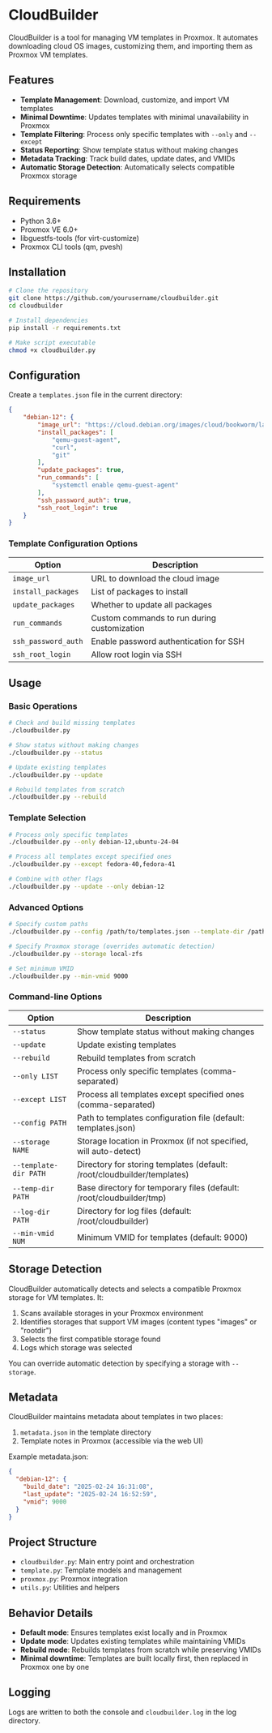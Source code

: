 # CloudBuilder

CloudBuilder is a tool for managing VM templates in Proxmox. It automates downloading cloud OS images, customizing them, and importing them as Proxmox VM templates.

## Features

- **Template Management**: Download, customize, and import VM templates
- **Minimal Downtime**: Updates templates with minimal unavailability in Proxmox
- **Template Filtering**: Process only specific templates with `--only` and `--except`
- **Status Reporting**: Show template status without making changes
- **Metadata Tracking**: Track build dates, update dates, and VMIDs
- **Automatic Storage Detection**: Automatically selects compatible Proxmox storage

## Requirements

- Python 3.6+
- Proxmox VE 6.0+
- libguestfs-tools (for virt-customize)
- Proxmox CLI tools (qm, pvesh)

## Installation

```bash
# Clone the repository
git clone https://github.com/yourusername/cloudbuilder.git
cd cloudbuilder

# Install dependencies
pip install -r requirements.txt

# Make script executable
chmod +x cloudbuilder.py
```

## Configuration

Create a `templates.json` file in the current directory:

```json
{
    "debian-12": {
        "image_url": "https://cloud.debian.org/images/cloud/bookworm/latest/debian-12-genericcloud-amd64.qcow2",
        "install_packages": [
            "qemu-guest-agent",
            "curl",
            "git"
        ],
        "update_packages": true,
        "run_commands": [
            "systemctl enable qemu-guest-agent"
        ],
        "ssh_password_auth": true,
        "ssh_root_login": true
    }
}
```

### Template Configuration Options

| Option | Description |
|--------|-------------|
| `image_url` | URL to download the cloud image |
| `install_packages` | List of packages to install |
| `update_packages` | Whether to update all packages |
| `run_commands` | Custom commands to run during customization |
| `ssh_password_auth` | Enable password authentication for SSH |
| `ssh_root_login` | Allow root login via SSH |

## Usage

### Basic Operations

```bash
# Check and build missing templates
./cloudbuilder.py

# Show status without making changes
./cloudbuilder.py --status

# Update existing templates
./cloudbuilder.py --update

# Rebuild templates from scratch
./cloudbuilder.py --rebuild
```

### Template Selection

```bash
# Process only specific templates
./cloudbuilder.py --only debian-12,ubuntu-24-04

# Process all templates except specified ones
./cloudbuilder.py --except fedora-40,fedora-41

# Combine with other flags
./cloudbuilder.py --update --only debian-12
```

### Advanced Options

```bash
# Specify custom paths
./cloudbuilder.py --config /path/to/templates.json --template-dir /path/to/templates --temp-dir /path/to/tmp

# Specify Proxmox storage (overrides automatic detection)
./cloudbuilder.py --storage local-zfs

# Set minimum VMID
./cloudbuilder.py --min-vmid 9000
```

### Command-line Options

| Option | Description |
|--------|-------------|
| `--status` | Show template status without making changes |
| `--update` | Update existing templates |
| `--rebuild` | Rebuild templates from scratch |
| `--only LIST` | Process only specific templates (comma-separated) |
| `--except LIST` | Process all templates except specified ones (comma-separated) |
| `--config PATH` | Path to templates configuration file (default: templates.json) |
| `--storage NAME` | Storage location in Proxmox (if not specified, will auto-detect) |
| `--template-dir PATH` | Directory for storing templates (default: /root/cloudbuilder/templates) |
| `--temp-dir PATH` | Base directory for temporary files (default: /root/cloudbuilder/tmp) |
| `--log-dir PATH` | Directory for log files (default: /root/cloudbuilder) |
| `--min-vmid NUM` | Minimum VMID for templates (default: 9000) |

## Storage Detection

CloudBuilder automatically detects and selects a compatible Proxmox storage for VM templates. It:

1. Scans available storages in your Proxmox environment
2. Identifies storages that support VM images (content types "images" or "rootdir")
3. Selects the first compatible storage found
4. Logs which storage was selected

You can override automatic detection by specifying a storage with `--storage`.

## Metadata

CloudBuilder maintains metadata about templates in two places:

1. `metadata.json` in the template directory
2. Template notes in Proxmox (accessible via the web UI)

Example metadata.json:
```json
{
  "debian-12": {
    "build_date": "2025-02-24 16:31:08",
    "last_update": "2025-02-24 16:52:59",
    "vmid": 9000
  }
}
```

## Project Structure

- `cloudbuilder.py`: Main entry point and orchestration
- `template.py`: Template models and management
- `proxmox.py`: Proxmox integration
- `utils.py`: Utilities and helpers

## Behavior Details

- **Default mode**: Ensures templates exist locally and in Proxmox
- **Update mode**: Updates existing templates while maintaining VMIDs
- **Rebuild mode**: Rebuilds templates from scratch while preserving VMIDs
- **Minimal downtime**: Templates are built locally first, then replaced in Proxmox one by one

## Logging

Logs are written to both the console and `cloudbuilder.log` in the log directory.